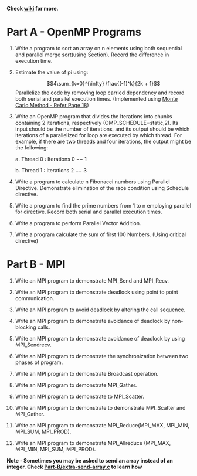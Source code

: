 **Check [wiki](https://github.com/ayushjain01/PP-Lab/wiki) for more.**

# Part A - OpenMP Programs

1. Write a program to sort an array on n elements using both sequential and parallel merge sort(using Section). Record the difference in execution time.

2. Estimate the value of pi using:

    $$4\sum_{k=0}^{\infty} \frac{(-1)^k}{2k + 1}$$
    Parallelize the code by removing loop carried dependency and record both serial and parallel execution times.
    (Implemented using [Monte Carlo Method - Refer Page 18](https://www.openmp.org/wp-content/uploads/omp-hands-on-SC08.pdf))

3. Write an OpenMP program that divides the Iterations into chunks containing 2 iterations, respectively (OMP_SCHEDULE=static,2). Its input should be the number of iterations, and its output should be which iterations of a parallelized for loop are executed by which thread. For example, if there are two threads and four iterations, the output might be the following:
    
    a.	Thread 0 : Iterations 0 −− 1
    
    b.	Thread 1 : Iterations 2 −− 3

4.	Write a program to calculate n Fibonacci numbers using Parallel Directive. Demonstrate elimination of the race condition using Schedule directive.

5.	Write a program to find the prime numbers from 1 to n employing parallel for directive. Record both serial and parallel execution times.

6.	Write a program to perform Parallel Vector Addition.

7.	Write a program calculate the sum of first 100 Numbers. (Using critical directive)

# Part B - MPI

1. Write an MPI program to demonstrate MPI_Send and MPI_Recv.

2. Write an MPI program to demonstrate deadlock using point to point communication.

3. Write an MPI program to avoid deadlock by altering the call sequence.

4. Write an MPI program to demonstrate avoidance of deadlock by non-blocking calls.

5. Write an MPI program to demonstrate avoidance of deadlock by using MPI_Sendrecv.

6. Write an MPI program to demonstrate the synchronization between two phases of program.

7. Write an MPI program to demonstrate Broadcast operation.

8. Write an MPI program to demonstrate MPI_Gather.

9. Write an MPI program to demonstrate to MPI_Scatter.

10. Write an MPI program to demonstrate to demonstrate MPI_Scatter and MPI_Gather.

11. Write an MPI program to demonstrate MPI_Reduce(MPI_MAX, MPI_MIN, MPI_SUM, MPI_PROD).

12. Write an MPI program to demonstrate MPI_Allreduce (MPI_MAX, MPI_MIN, MPI_SUM, MPI_PROD).


**Note - Sometimes you may be asked to send an array instead of an integer. Check [Part-B/extra-send-array.c](https://github.com/ayushjain01/PP-Lab/blob/main/Part-B/extra-send-array.c) to learn how**